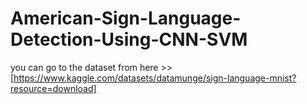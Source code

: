 # American-Sign-Language-Detection-Using-CNN-SVM


you can go to the dataset from here >> [https://www.kaggle.com/datasets/datamunge/sign-language-mnist?resource=download]
